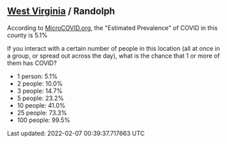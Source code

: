 
## [West Virginia](/united-states/west-virginia) / Randolph

According to [MicroCOVID.org](http://microcovid.org),
the "Estimated Prevalence" of COVID in this county is 5.1%

If you interact with a certain number of people in this location
(all at once in a group, or spread out across the day), what is the chance that
1 or more of them has COVID?

- 1 person: 5.1%
- 2 people: 10.0%
- 3 people: 14.7%
- 5 people: 23.2%
- 10 people: 41.0%
- 25 people: 73.3%
- 100 people: 99.5%

Last updated: 2022-02-07 00:39:37.717663 UTC
